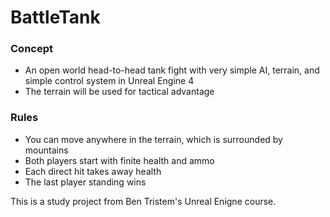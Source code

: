 # BattleTank

### Concept
* An open world head-to-head tank fight with very simple AI, terrain, and simple control system in Unreal Engine 4
* The terrain will be used for tactical advantage
### Rules
* You can move anywhere in the terrain, which is surrounded by mountains
* Both players start with finite health and ammo
* Each direct hit takes away health
* The last player standing wins

This is a study project from Ben Tristem's Unreal Enigne course.
